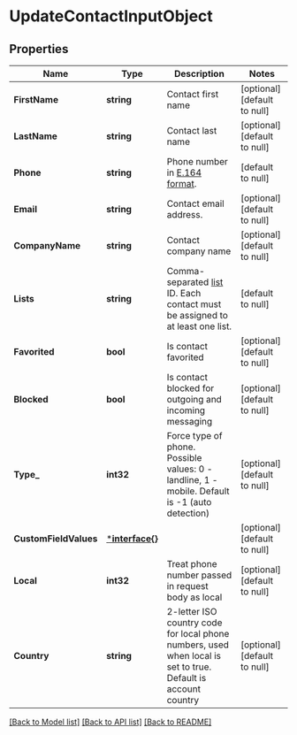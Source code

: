 # UpdateContactInputObject

## Properties
Name | Type | Description | Notes
------------ | ------------- | ------------- | -------------
**FirstName** | **string** | Contact first name | [optional] [default to null]
**LastName** | **string** | Contact last name | [optional] [default to null]
**Phone** | **string** | Phone number in [E.164 format](https://en.wikipedia.org/wiki/E.164). | [default to null]
**Email** | **string** | Contact email address. | [optional] [default to null]
**CompanyName** | **string** | Contact company name | [optional] [default to null]
**Lists** | **string** | Comma-separated [list](http://docs.textmagictesting.com/section#Lists) ID. Each contact must be assigned to at least one list. | [default to null]
**Favorited** | **bool** | Is contact favorited | [optional] [default to null]
**Blocked** | **bool** | Is contact blocked for outgoing and incoming messaging | [optional] [default to null]
**Type_** | **int32** | Force type of phone. Possible values: 0 - landline, 1 - mobile. Default is -1 (auto detection) | [optional] [default to null]
**CustomFieldValues** | [***interface{}**](interface{}.md) |  | [optional] [default to null]
**Local** | **int32** | Treat phone number passed in request body as local | [optional] [default to null]
**Country** | **string** | 2-letter ISO country code for local phone numbers, used when local is  set to true. Default is account country | [optional] [default to null]

[[Back to Model list]](../README.md#documentation-for-models) [[Back to API list]](../README.md#documentation-for-api-endpoints) [[Back to README]](../README.md)


